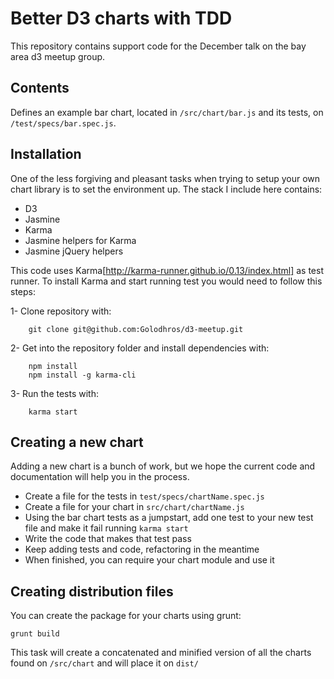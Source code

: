 # Better D3 charts with TDD

This repository contains support code for the December talk on the bay area d3 meetup group.

## Contents
Defines an example bar chart, located in ```/src/chart/bar.js``` and its tests, on ```/test/specs/bar.spec.js```.

## Installation

One of the less forgiving and pleasant tasks when trying to setup your own chart library is to set the environment up. The stack I include here contains:

* D3
* Jasmine
* Karma
* Jasmine helpers for Karma
* Jasmine jQuery helpers

This code uses Karma[http://karma-runner.github.io/0.13/index.html] as test runner. To install Karma and start running test you would need to follow this steps:

1- Clone repository with:
```
    git clone git@github.com:Golodhros/d3-meetup.git
```
2- Get into the repository folder and install dependencies with:
```
    npm install
    npm install -g karma-cli
```
3- Run the tests with:
```
    karma start
```

## Creating a new chart

Adding a new chart is a bunch of work, but we hope the current code and documentation will help you in the process.

- Create a file for the tests in ```test/specs/chartName.spec.js```
- Create a file for your chart in ```src/chart/chartName.js```
- Using the bar chart tests as a jumpstart, add one test to your new test file and make it fail running ```karma start```
- Write the code that makes that test pass
- Keep adding tests and code, refactoring in the meantime
- When finished, you can require your chart module and use it


## Creating distribution files

You can create the package for your charts using grunt:
```
grunt build
```

This task will create a concatenated and minified version of all the charts found on ```/src/chart``` and will place it on ```dist/```

